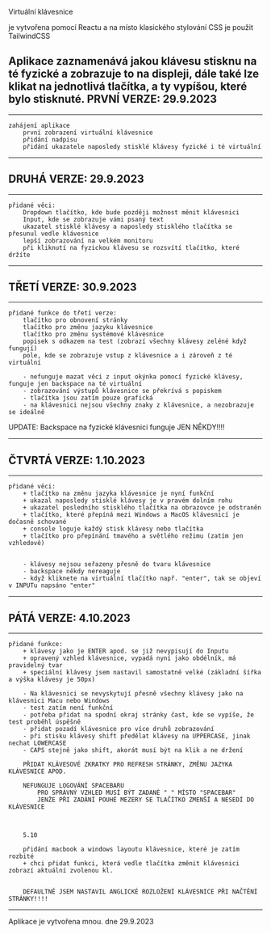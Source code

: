Virtuální klávesnice

je vytvořena pomocí Reactu a na místo klasického stylování CSS je použit TailwindCSS

Aplikace zaznamenává jakou klávesu stisknu na té fyzické a zobrazuje to na displeji,
dále také lze klikat na jednotlivá tlačítka, a ty vypíšou, které bylo stisknuté.
PRVNÍ VERZE: 29.9.2023
---------------------------
_________________________________
    zahájení aplikace
        první zobrazení virtuální klávesnice
        přidání nadpisu
        přidání ukazatele naposledy stisklé klávesy fyzické i té virtuální
_________________________________

DRUHÁ VERZE: 29.9.2023
---------------------------
_____________________________________________________________________
    přidané věci:
        Dropdown tlačítko, kde bude později možnost měnit klávesnici
        Input, kde se zobrazuje vámi psaný text
        ukazatel stisklé klávesy a naposledy stisklého tlačítka se přesunul vedle klávesnice
        lepší zobrazování na velkém monitoru
        při kliknutí na fyzickou klávesu se rozsvítí tlačítko, které držíte

_____________________________________________________________________

TŘETÍ VERZE: 30.9.2023
---------------------------------------
______________________________________________________________________
    přidané funkce do třetí verze:
        tlačítko pro obnovení stránky
        tlačítko pro změnu jazyku klávesnice
        tlačítko pro změnu systémové klávesnice
        popisek s odkazem na test (zobrazí všechny klávesy zeléné když fungují)
        pole, kde se zobrazuje vstup z klávesnice a i zároveň z té virtuální

        - nefunguje mazat věci z input okýnka pomocí fyzické klávesy, funguje jen backspace na té virtuální
        - zobrazování výstupů klávesnice se překrívá s popiskem 
        - tlačítka jsou zatím pouze grafická
        - na klávesnici nejsou všechny znaky z klávesnice, a nezobrazuje se ideálně


UPDATE:
    Backspace na fyzické klávesnici funguje JEN NĚKDY!!!!
__________________________________________________________________________


ČTVRTÁ VERZE: 1.10.2023
---------------------------
_____________________________________________________________________
    přidané věci:
        + tlačítko na změnu jazyka klávesnice je nyní funkční
        + ukazal naposledy stisklé klávesy je v pravém dolním rohu
        + ukazatel posledního stisklého tlačítka na obrazovce je odstraněn
        + tlačítko, které přepíná mezi Windows a MacOS klávesnicí je dočasně schované
        + console loguje každý stisk klávesy nebo tlačítka
        + tlačítko pro přepínání tmavého a světlého režimu (zatím jen vzhledově)


        - klávesy nejsou seřazeny přesně do tvaru klávesnice
        - backspace někdy nereaguje
        - když kliknete na virtuální tlačítko např. "enter", tak se objeví v INPUTu napsáno "enter"

_____________________________________________________________________


PÁTÁ VERZE: 4.10.2023
---------------------------
_____________________________________________________________________
    přidané funkce:
        + klávesy jako je ENTER apod. se již nevypisují do Inputu
        + opravený vzhled klávesnice, vypadá nyní jako obdélník, má pravidelný tvar
        + speciální klávesy jsem nastavil samostatně velké (základní šířka a výška klávesy je 50px)

        - Na klávesnici se nevyskytují přesně všechny klávesy jako na klávesnici Macu nebo Windows
        - test zatím není funkční  
        - potřeba přidat na spodní okraj stránky čast, kde se vypíše, že test proběhl úspěšně
        - přidat pozadí klávesnice pro více druhů zobrazování
        - při stisku klávesy shift předělat klávesy na UPPERCASE, jinak nechat LOWERCASE
        - CAPS stejně jako shift, akorát musí být na klik a ne držení
        
        PŘIDAT KLÁVESOVÉ ZKRATKY PRO REFRESH STRÁNKY, ZMĚNU JAZYKA KLÁVESNICE APOD.

        NEFUNGUJE LOGOVÁNÍ SPACEBARU
            PRO SPRÁVNÝ VZHLED MUSÍ BÝT ZADANÉ " " MÍSTO "SPACEBAR"
            JENŽE PŘI ZADÁNÍ POUHÉ MEZERY SE TLAČÍTKO ZMENŠÍ A NESEDÍ DO KLÁVESNICE


        
        5.10
        
        přidání macbook a windows layoutu klávesnice, které je zatím rozbité
        + chci přidat funkci, která vedle tlačítka změnit klávesnici zobrazí aktuální zvolenou kl.


        DEFAULTNĚ JSEM NASTAVIL ANGLICKÉ ROZLOŽENÍ KLÁVESNICE PŘI NAČTĚNÍ STRÁNKY!!!!
_____________________________________________________________________



Aplikace je vytvořena mnou.
dne 29.9.2023